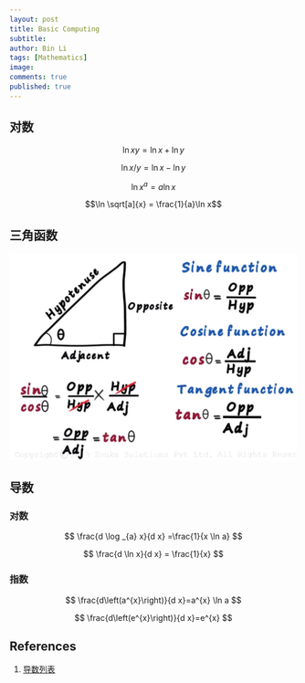 ```yaml
---
layout: post
title: Basic Computing
subtitle:
author: Bin Li
tags: [Mathematics]
image: 
comments: true
published: true
---
```



## 对数
$$\ln xy = \ln x + \ln y$$

$$\ln x/y = \ln x - \ln y$$

$$\ln x^{a} = a \ln x$$

$$\ln \sqrt[a]{x} = \frac{1}{a}\ln x$$

## 三角函数

![-w1003](/img/media/15665289456460.jpg)

## 导数

### 对数
$$
\frac{d \log _{a} x}{d x} =\frac{1}{x \ln a}
$$

$$
\frac{d \ln x}{d x} = \frac{1}{x}
$$

### 指数
$$
\frac{d\left(a^{x}\right)}{d x}=a^{x} \ln a
$$

$$
\frac{d\left(e^{x}\right)}{d x}=e^{x}
$$

## References
1. [导数列表](https://zh.wikipedia.org/wiki/%E5%AF%BC%E6%95%B0%E5%88%97%E8%A1%A8)